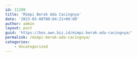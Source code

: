 ```yaml
---
id: 11289
title: 'Mimpi Berak Ada Cacingnya'
date: '2023-03-08T00:04:21+00:00'
author: admin
layout: post
guid: 'https://bos.awn.biz.id/mimpi-berak-ada-cacingnya/'
permalink: /mimpi-berak-ada-cacingnya/
categories:
    - Uncategorized
---
```


